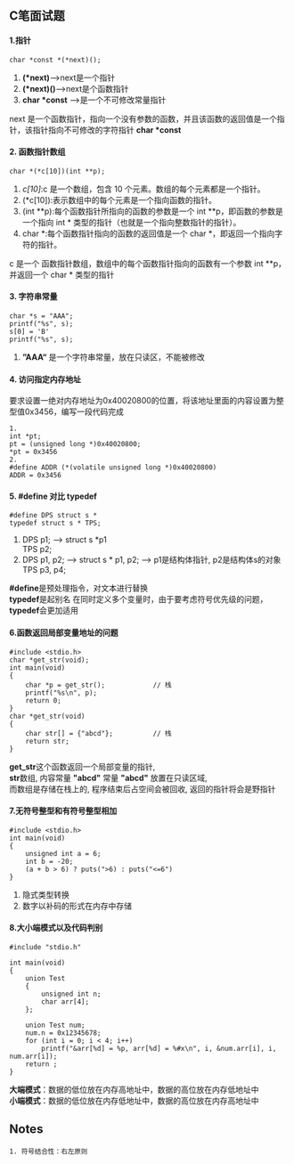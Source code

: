 ## C笔面试题   
#### 1.指针
    char *const *(*next)();
1. **(*next)**-->next是一个指针 
2. **(*next)()**-->next是个函数指针
3. **char \*const** -->是一个不可修改常量指针

next 是一个函数指针，指向一个没有参数的函数，并且该函数的返回值是一个指针，该指针指向不可修改的字符指针 **char \*const**
#### 2. 函数指针数组
    char *(*c[10])(int **p);
1. *c[10]*:c 是一个数组，包含 10 个元素。数组的每个元素都是一个指针。
2. (*c[10]):表示数组中的每个元素是一个指向函数的指针。
3. (int **p):每个函数指针所指向的函数的参数是一个 int **p，即函数的参数是一个指向 int * 类型的指针（也就是一个指向整数指针的指针）。
4. char *:每个函数指针指向的函数的返回值是一个 char *，即返回一个指向字符的指针。

c 是一个 函数指针数组，数组中的每个函数指针指向的函数有一个参数 int **p，并返回一个 char * 类型的指针
#### 3. 字符串常量
    char *s = "AAA";
    printf("%s", s);
    s[0] = 'B'
    printf("%s", s);
1. **”AAA“** 是一个字符串常量，放在只读区，不能被修改
#### 4. 访问指定内存地址
要求设置一绝对内存地址为0x40020800的位置，将该地址里面的内容设置为整型值0x3456，编写一段代码完成

    1.
    int *pt;
    pt = (unsigned long *)0x40020800;
    *pt = 0x3456
    2.
    #define ADDR (*(volatile unsigned long *)0x40020800)
    ADDR = 0x3456
#### 5. #define 对比 typedef
    #define DPS struct s *
    typedef struct s * TPS; 

1. DPS p1; --> struct s *p1   
   TPS p2;
2. DPS p1, p2; --> struct s * p1, p2; --> p1是结构体指针, p2是结构体s的对象
   TPS p3, p4;   

**#define**是预处理指令，对文本进行替换    
**typedef**是起别名
在同时定义多个变量时，由于要考虑符号优先级的问题，**typedef**会更加适用
#### 6.函数返回局部变量地址的问题
    #include <stdio.h>
    char *get_str(void);
    int main(void)
    {
        char *p = get_str();            // 栈
        printf("%s\n", p);
        return 0;
    }
    char *get_str(void)
    {
        char str[] = {"abcd"};          // 栈
        return str;
    }
**get_str**这个函数返回一个局部变量的指针,    
**str**数组, 内容常量 **"abcd"** 常量 **"abcd"** 放置在只读区域,     
而数组是存储在栈上的, 程序结束后占空间会被回收, 返回的指针将会是野指针
#### 7.无符号整型和有符号整型相加
    #include <stdio.h>
    int main(void)
    {
        unsigned int a = 6;
        int b = -20;
        (a + b > 6) ? puts(">6) : puts("<=6")
    }

1. 隐式类型转换
2. 数字以补码的形式在内存中存储
#### 8.大小端模式以及代码判别
    #include "stdio.h"

    int main(void)
    {
        union Test
        {
            unsigned int n;
            char arr[4];
        };

        union Test num;
        num.n = 0x12345678;
        for (int i = 0; i < 4; i++)
            printf("&arr[%d] = %p, arr[%d] = %#x\n", i, &num.arr[i], i, num.arr[i]);
        return ;
    }
**大端模式**：数据的低位放在内存高地址中，数据的高位放在内存低地址中     
**小端模式**：数据的低位放在内存低地址中，数据的高位放在内存高地址中     








## Notes
    1. 符号结合性：右左原则
